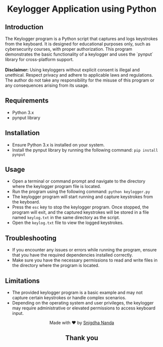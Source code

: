 <h1 align="center">Keylogger Application using Python</h1>
<h2>Introduction</h2>
<p>The Keylogger program is a Python script that captures and logs keystrokes from the keyboard. It is designed for educational purposes only, such as cybersecurity courses, with proper authorization. This program demonstrates the basic functionality of a keylogger and uses the `pynput` library for cross-platform support.<br><br>
<b>Disclaimer:</b> Using keyloggers without explicit consent is illegal and unethical. Respect privacy and adhere to applicable laws and regulations. The author do not take any responsibility for the misuse of this program or any consequences arising from its usage.</p>

<h2>Requirements</h2>

  - Python 3.x
  - pynput library

<h2>Installation</h2>

  - Ensure Python 3.x is installed on your system.
  - Install the pynput library by running the following command: `pip install pynput`

<h2>Usage</h2>

  - Open a terminal or command prompt and navigate to the directory where the keylogger program file is located.
  - Run the program using the following command: ```python keylogger.py```
  - The keylogger program will start running and capture keystrokes from the keyboard.
  - Press the `esc` key to stop the keylogger program. Once stopped, the program will exit, and the captured keystrokes will be stored in a file named `keylog.txt` in the same directory as the script.
  - Open the `keylog.txt` file to view the logged keystrokes.

<h2>Troubleshooting</h2>

- If you encounter any issues or errors while running the program, ensure that you have the required dependencies installed correctly.
- Make sure you have the necessary permissions to read and write files in the directory where the program is located.

<h2>Limitations</h2>

- The provided keylogger program is a basic example and may not capture certain keystrokes or handle complex scenarios.
- Depending on the operating system and user privileges, the keylogger may require administrative or elevated permissions to access keyboard input.

<p align="center">Made with ❤️ by <a href="https://www.linkedin.com/in/snigdha-nanda/">Snigdha Nanda</a></p>
<h2 align="center">Thank you</h2>
